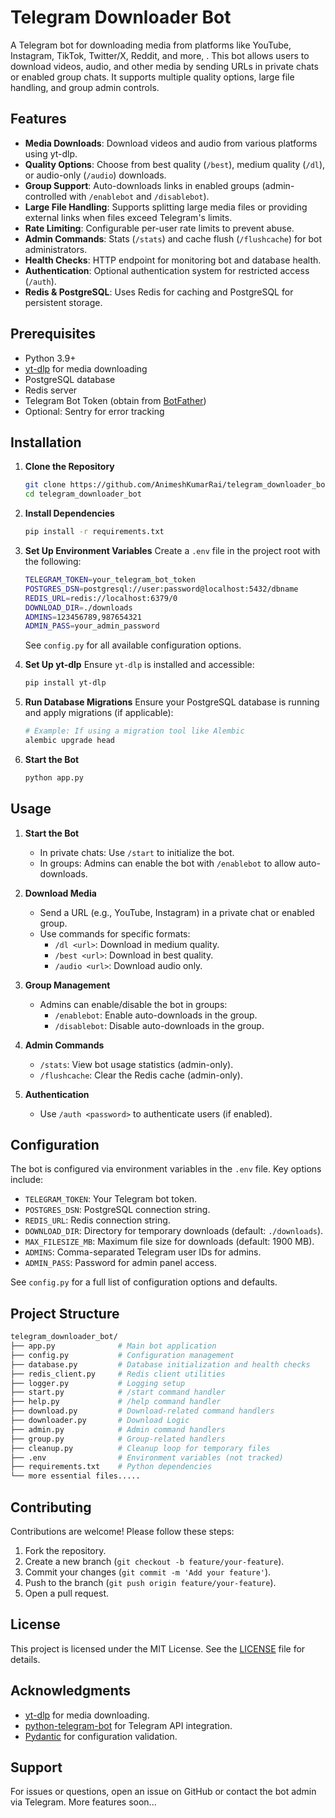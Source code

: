 
# Telegram Downloader Bot

A Telegram bot for downloading media from platforms like YouTube, Instagram, TikTok, Twitter/X, Reddit, and more, . This bot allows users to download videos, audio, and other media by sending URLs in private chats or enabled group chats. It supports multiple quality options, large file handling, and group admin controls.

## Features

- **Media Downloads**: Download videos and audio from various platforms using yt-dlp.
- **Quality Options**: Choose from best quality (`/best`), medium quality (`/dl`), or audio-only (`/audio`) downloads.
- **Group Support**: Auto-downloads links in enabled groups (admin-controlled with `/enablebot` and `/disablebot`).
- **Large File Handling**: Supports splitting large media files or providing external links when files exceed Telegram's limits.
- **Rate Limiting**: Configurable per-user rate limits to prevent abuse.
- **Admin Commands**: Stats (`/stats`) and cache flush (`/flushcache`) for bot administrators.
- **Health Checks**: HTTP endpoint for monitoring bot and database health.
- **Authentication**: Optional authentication system for restricted access (`/auth`).
- **Redis & PostgreSQL**: Uses Redis for caching and PostgreSQL for persistent storage.

## Prerequisites

- Python 3.9+
- [yt-dlp](https://github.com/yt-dlp/yt-dlp) for media downloading
- PostgreSQL database
- Redis server
- Telegram Bot Token (obtain from [BotFather](https://t.me/BotFather))
- Optional: Sentry for error tracking

## Installation

1. **Clone the Repository**
   ```bash
   git clone https://github.com/AnimeshKumarRai/telegram_downloader_bot.git
   cd telegram_downloader_bot
   ```

2. **Install Dependencies**
   ```bash
   pip install -r requirements.txt
   ```

3. **Set Up Environment Variables**
   Create a `.env` file in the project root with the following:
   ```bash
   TELEGRAM_TOKEN=your_telegram_bot_token
   POSTGRES_DSN=postgresql://user:password@localhost:5432/dbname
   REDIS_URL=redis://localhost:6379/0
   DOWNLOAD_DIR=./downloads
   ADMINS=123456789,987654321
   ADMIN_PASS=your_admin_password
   ```

   See `config.py` for all available configuration options.

4. **Set Up yt-dlp**
   Ensure `yt-dlp` is installed and accessible:
   ```bash
   pip install yt-dlp
   ```

5. **Run Database Migrations**
   Ensure your PostgreSQL database is running and apply migrations (if applicable):
   ```bash
   # Example: If using a migration tool like Alembic
   alembic upgrade head
   ```

6. **Start the Bot**
   ```bash
   python app.py
   ```

## Usage

1. **Start the Bot**
   - In private chats: Use `/start` to initialize the bot.
   - In groups: Admins can enable the bot with `/enablebot` to allow auto-downloads.

2. **Download Media**
   - Send a URL (e.g., YouTube, Instagram) in a private chat or enabled group.
   - Use commands for specific formats:
     - `/dl <url>`: Download in medium quality.
     - `/best <url>`: Download in best quality.
     - `/audio <url>`: Download audio only.

3. **Group Management**
   - Admins can enable/disable the bot in groups:
     - `/enablebot`: Enable auto-downloads in the group.
     - `/disablebot`: Disable auto-downloads in the group.

4. **Admin Commands**
   - `/stats`: View bot usage statistics (admin-only).
   - `/flushcache`: Clear the Redis cache (admin-only).

5. **Authentication**
   - Use `/auth <password>` to authenticate users (if enabled).

## Configuration

The bot is configured via environment variables in the `.env` file. Key options include:

- `TELEGRAM_TOKEN`: Your Telegram bot token.
- `POSTGRES_DSN`: PostgreSQL connection string.
- `REDIS_URL`: Redis connection string.
- `DOWNLOAD_DIR`: Directory for temporary downloads (default: `./downloads`).
- `MAX_FILESIZE_MB`: Maximum file size for downloads (default: 1900 MB).
- `ADMINS`: Comma-separated Telegram user IDs for admins.
- `ADMIN_PASS`: Password for admin panel access.

See `config.py` for a full list of configuration options and defaults.

## Project Structure

```bash
telegram_downloader_bot/
├── app.py              # Main bot application
├── config.py           # Configuration management
├── database.py         # Database initialization and health checks
├── redis_client.py     # Redis client utilities
├── logger.py           # Logging setup
├── start.py            # /start command handler
├── help.py             # /help command handler
├── download.py         # Download-related command handlers
├── downloader.py       # Download Logic
├── admin.py            # Admin command handlers
├── group.py            # Group-related handlers
├── cleanup.py          # Cleanup loop for temporary files
├── .env                # Environment variables (not tracked)
├── requirements.txt    # Python dependencies
└── more essential files.....
```

## Contributing

Contributions are welcome! Please follow these steps:

1. Fork the repository.
2. Create a new branch (`git checkout -b feature/your-feature`).
3. Commit your changes (`git commit -m 'Add your feature'`).
4. Push to the branch (`git push origin feature/your-feature`).
5. Open a pull request.

## License

This project is licensed under the MIT License. See the [LICENSE](LICENSE) file for details.

## Acknowledgments

- [yt-dlp](https://github.com/yt-dlp/yt-dlp) for media downloading.
- [python-telegram-bot](https://github.com/python-telegram-bot/python-telegram-bot) for Telegram API integration.
- [Pydantic](https://github.com/pydantic/pydantic) for configuration validation.

## Support

For issues or questions, open an issue on GitHub or contact the bot admin via Telegram. More features soon...
